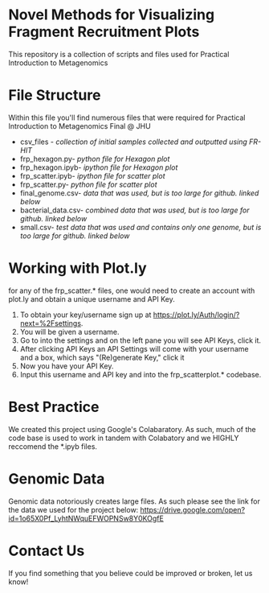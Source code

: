 # Novel Methods for Visualizing Fragment Recruitment Plots
This repository is a collection of scripts and files used for Practical Introduction to Metagenomics

# File Structure
Within this file you'll find numerous files that were required for Practical Introduction to Metagenomics Final @ JHU

* csv_files - *collection of initial samples collected and outputted using FR-HIT*
* frp_hexagon.py- *python file for Hexagon plot*
* frp_hexagon.ipyb- *ipython file for Hexagon plot*
* frp_scatter.ipyb- *ipython file for scatter plot*
* frp_scatter.py- *python file for scatter plot*
* final_genome.csv- *data that was used, but is too large for github. linked below*
* bacterial_data.csv- *combined data that was used, but is too large for github. linked below*
* small.csv- *test data that was used and contains only one genome, but is too large for github. linked below*
  
# Working with Plot.ly
for any of the frp_scatter.* files, one would need to create an account with plot.ly and obtain a unique username and API Key. 
1. To obtain your key/username sign up at https://plot.ly/Auth/login/?next=%2Fsettings. 
2. You will be given a username. 
3. Go to into the settings and on the left pane you will see API Keys, click it. 
4. After clicking API Keys an API Settings will come with your username and a box, which says "(Re)generate Key," click it
5. Now you have your API Key.
6. Input this username and API key and into the frp_scatterplot.* codebase.

# Best Practice
We created this project using Google's Colabaratory. As such, much of the code base is used to work in tandem with Colabatory and we HIGHLY reccomend the *.ipyb files. 

# Genomic Data
Genomic data notoriously creates large files. As such please see the link for the data we used for the project below:
https://drive.google.com/open?id=1o65X0Pf_LyhtNWquEFWOPNSw8Y0KOgfE

# Contact Us
If you find something that you believe could be improved or broken, let us know!
